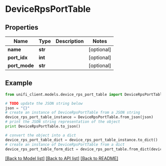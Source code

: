 # DeviceRpsPortTable


## Properties

Name | Type | Description | Notes
------------ | ------------- | ------------- | -------------
**name** | **str** |  | [optional] 
**port_idx** | **int** |  | [optional] 
**port_mode** | **str** |  | [optional] 

## Example

```python
from unifi_client.models.device_rps_port_table import DeviceRpsPortTable

# TODO update the JSON string below
json = "{}"
# create an instance of DeviceRpsPortTable from a JSON string
device_rps_port_table_instance = DeviceRpsPortTable.from_json(json)
# print the JSON string representation of the object
print DeviceRpsPortTable.to_json()

# convert the object into a dict
device_rps_port_table_dict = device_rps_port_table_instance.to_dict()
# create an instance of DeviceRpsPortTable from a dict
device_rps_port_table_form_dict = device_rps_port_table.from_dict(device_rps_port_table_dict)
```
[[Back to Model list]](../README.md#documentation-for-models) [[Back to API list]](../README.md#documentation-for-api-endpoints) [[Back to README]](../README.md)


